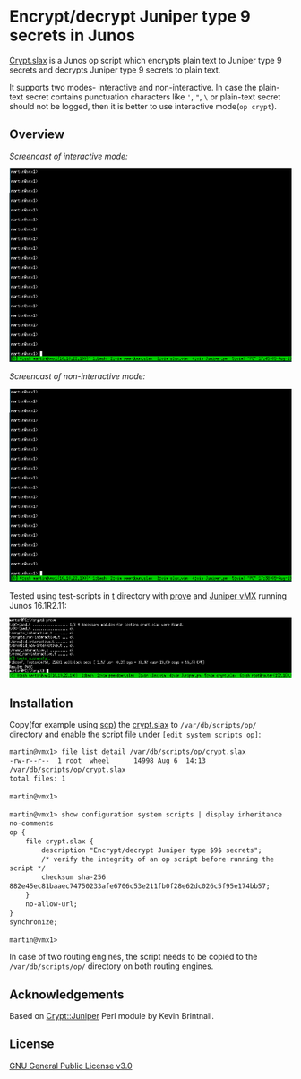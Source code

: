 # Encrypt/decrypt Juniper type $9$ secrets in Junos

[Crypt.slax](https://github.com/jumation/crypt/blob/master/crypt.slax) is a Junos op script which encrypts plain text to Juniper type $9$ secrets and decrypts Juniper type $9$ secrets to plain text.

It supports two modes- interactive and non-interactive. In case the plain-text secret contains punctuation characters like `'`, `"`, `\` or plain-text secret should not be logged, then it is better to use interactive mode(`op crypt`).

## Overview

*Screencast of interactive mode:*

![crypt.slax in interactive mode](https://github.com/jumation/crypt/blob/master/screencapture_interactive.gif)

*Screencast of non-interactive mode:*

![crypt.slax in non-interactive mode](https://github.com/jumation/crypt/blob/master/screencapture_non-interactive.gif)


Tested using test-scripts in [t](https://github.com/jumation/crypt/tree/master/t) directory with [prove](https://perldoc.perl.org/prove.html) and [Juniper vMX](https://www.juniper.net/us/en/products-services/routing/mx-series/vmx/) running Junos 16.1R2.11:

![crypt.slax test results screenshot](https://github.com/jumation/crypt/blob/master/crypt_script_test_results.png)


## Installation

Copy(for example using [scp](https://en.wikipedia.org/wiki/Secure_copy)) the [crypt.slax](https://github.com/jumation/crypt/blob/master/crypt.slax) to `/var/db/scripts/op/` directory and enable the script file under `[edit system scripts op]`:

```
martin@vmx1> file list detail /var/db/scripts/op/crypt.slax                            
-rw-r--r--  1 root  wheel      14998 Aug 6  14:13 /var/db/scripts/op/crypt.slax
total files: 1

martin@vmx1>                                                                        

martin@vmx1> show configuration system scripts | display inheritance no-comments    
op {
    file crypt.slax {
        description "Encrypt/decrypt Juniper type $9$ secrets";
        /* verify the integrity of an op script before running the script */
        checksum sha-256 882e45ec81baaec74750233afe6706c53e211fb0f28e62dc026c5f95e174bb57;
    }
    no-allow-url;
}
synchronize;

martin@vmx1> 
```

In case of two routing engines, the script needs to be copied to the `/var/db/scripts/op/` directory on both routing engines.


## Acknowledgements

Based on [Crypt::Juniper](https://metacpan.org/pod/Crypt::Juniper) Perl module by Kevin Brintnall.

## License

[GNU General Public License v3.0](https://github.com/jumation/crypt/blob/master/LICENSE)
